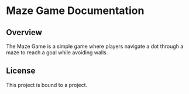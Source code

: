 # Maze Game Documentation

## Overview
The Maze Game is a simple game where players navigate a dot through a maze to reach a goal while avoiding walls. 

## License
This project is bound to a project.
